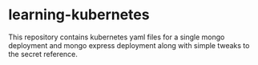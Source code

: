 # learning-kubernetes
This repository contains kubernetes yaml files for a single mongo deployment and mongo express deployment along with simple tweaks to the secret reference.

